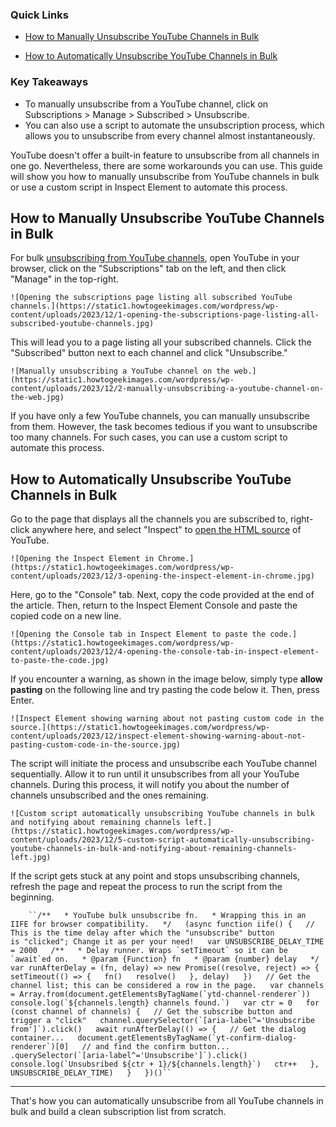 ### Quick Links

*   [How to Manually Unsubscribe YouTube Channels in Bulk](#how-to-manually-unsubscribe-youtube-channels-in-bulk)
    

*   [How to Automatically Unsubscribe YouTube Channels in Bulk](#how-to-automatically-unsubscribe-youtube-channels-in-bulk)
    

### Key Takeaways

*   To manually unsubscribe from a YouTube channel, click on Subscriptions > Manage > Subscribed > Unsubscribe.
*   You can also use a script to automate the unsubscription process, which allows you to unsubscribe from every channel almost instantaneously.

YouTube doesn't offer a built-in feature to unsubscribe from all channels in one go. Nevertheless, there are some workarounds you can use. This guide will show you how to manually unsubscribe from YouTube channels in bulk or use a custom script in Inspect Element to automate this process.

How to Manually Unsubscribe YouTube Channels in Bulk
----------------------------------------------------

For bulk [unsubscribing from YouTube channels](https://www.howtogeek.com/677781/how-to-unsubscribe-from-a-youtube-channel/), open YouTube in your browser, click on the "Subscriptions" tab on the left, and then click "Manage" in the top-right.

    ![Opening the subscriptions page listing all subscribed YouTube channels.](https://static1.howtogeekimages.com/wordpress/wp-content/uploads/2023/12/1-opening-the-subscriptions-page-listing-all-subscribed-youtube-channels.jpg)

This will lead you to a page listing all your subscribed channels. Click the "Subscribed" button next to each channel and click "Unsubscribe."

    ![Manually unsubscribing a YouTube channel on the web.](https://static1.howtogeekimages.com/wordpress/wp-content/uploads/2023/12/2-manually-unsubscribing-a-youtube-channel-on-the-web.jpg)

If you have only a few YouTube channels, you can manually unsubscribe from them. However, the task becomes tedious if you want to unsubscribe too many channels. For such cases, you can use a custom script to automate this process.

How to Automatically Unsubscribe YouTube Channels in Bulk
---------------------------------------------------------

Go to the page that displays all the channels you are subscribed to, right-click anywhere here, and select "Inspect" to [open the HTML source](https://www.howtogeek.com/416108/how-to-view-the-html-source-in-google-chrome/) of YouTube.

    ![Opening the Inspect Element in Chrome.](https://static1.howtogeekimages.com/wordpress/wp-content/uploads/2023/12/3-opening-the-inspect-element-in-chrome.jpg)

Here, go to the "Console" tab. Next, copy the code provided at the end of the article. Then, return to the Inspect Element Console and paste the copied code on a new line.

    ![Opening the Console tab in Inspect Element to paste the code.](https://static1.howtogeekimages.com/wordpress/wp-content/uploads/2023/12/4-opening-the-console-tab-in-inspect-element-to-paste-the-code.jpg)

If you encounter a warning, as shown in the image below, simply type **allow pasting** on the following line and try pasting the code below it. Then, press Enter.

    ![Inspect Element showing warning about not pasting custom code in the source.](https://static1.howtogeekimages.com/wordpress/wp-content/uploads/2023/12/inspect-element-showing-warning-about-not-pasting-custom-code-in-the-source.jpg)

The script will initiate the process and unsubscribe each YouTube channel sequentially. Allow it to run until it unsubscribes from all your YouTube channels. During this process, it will notify you about the number of channels unsubscribed and the ones remaining.

    ![Custom script automatically unsubscribing YouTube channels in bulk and notifying about remaining channels left.](https://static1.howtogeekimages.com/wordpress/wp-content/uploads/2023/12/5-custom-script-automatically-unsubscribing-youtube-channels-in-bulk-and-notifying-about-remaining-channels-left.jpg)

If the script gets stuck at any point and stops unsubscribing channels, refresh the page and repeat the process to run the script from the beginning.

        ``/**   * YouTube bulk unsubscribe fn.   * Wrapping this in an IIFE for browser compatibility.   */   (async function iife() {   // This is the time delay after which the "unsubscribe" button is "clicked"; Change it as per your need!   var UNSUBSCRIBE_DELAY_TIME = 2000   /**   * Delay runner. Wraps `setTimeout` so it can be `await`ed on.   * @param {Function} fn   * @param {number} delay   */   var runAfterDelay = (fn, delay) => new Promise((resolve, reject) => {   setTimeout(() => {   fn()   resolve()   }, delay)   })   // Get the channel list; this can be considered a row in the page.   var channels = Array.from(document.getElementsByTagName(`ytd-channel-renderer`))   console.log(`${channels.length} channels found.`)   var ctr = 0   for (const channel of channels) {   // Get the subscribe button and trigger a "click"   channel.querySelector(`[aria-label^='Unsubscribe from']`).click()   await runAfterDelay(() => {   // Get the dialog container...   document.getElementsByTagName(`yt-confirm-dialog-renderer`)[0]   // and find the confirm button...   .querySelector(`[aria-label^='Unsubscribe']`).click()   console.log(`Unsubsribed ${ctr + 1}/${channels.length}`)   ctr++   }, UNSUBSCRIBE_DELAY_TIME)   }   })()``
    

* * *

That's how you can automatically unsubscribe from all YouTube channels in bulk and build a clean subscription list from scratch.
